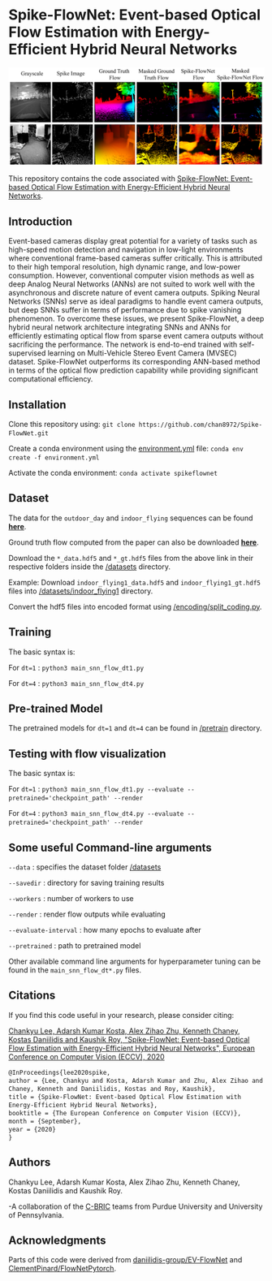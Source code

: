 # Spike-FlowNet: Event-based Optical Flow Estimation with Energy-Efficient Hybrid Neural Networks


![Predicted flow.](pic.png)  

This repository contains the code associated with [Spike-FlowNet: Event-based Optical Flow Estimation with Energy-Efficient Hybrid Neural Networks](https://arxiv.org/abs/2003.06696).


## Introduction
Event-based cameras display great potential for a variety of tasks such as high-speed motion detection and navigation in low-light environments where conventional frame-based cameras suffer critically. This is attributed to their high temporal resolution, high dynamic range, and low-power consumption. However, conventional computer vision methods as well as deep Analog Neural Networks (ANNs) are not suited to work well with the asynchronous and discrete nature of event camera outputs. Spiking Neural Networks (SNNs) serve as ideal paradigms to handle event camera outputs, but deep SNNs suffer in terms of performance due to spike vanishing phenomenon. To overcome these issues, we present Spike-FlowNet, a deep hybrid neural network architecture integrating SNNs and ANNs for efficiently estimating optical flow from sparse event camera outputs without sacrificing the performance. The network is end-to-end trained with self-supervised learning on Multi-Vehicle Stereo Event Camera (MVSEC) dataset. Spike-FlowNet outperforms its corresponding ANN-based method in terms of the optical flow prediction capability while providing significant computational efficiency.


## Installation
Clone this repository using: 
```git clone https://github.com/chan8972/Spike-FlowNet.git```

Create a conda environment using the [environment.yml](environment.yml) file: 
```conda env create -f environment.yml```

Activate the conda environment: 
```conda activate spikeflownet```


## Dataset

The data for the ```outdoor_day``` and ```indoor_flying``` sequences can be found [__**here**__](https://daniilidis-group.github.io/mvsec/download/#hdf5-files). 

Ground truth flow computed from the paper can also be downloaded [__**here**__](https://drive.google.com/drive/folders/1XS0AQTuCwUaWOmtjyJWRHkbXjj_igJLp?usp=sharing).

Download the ```*_data.hdf5``` and ```*_gt.hdf5``` files from the above link in their respective folders inside the [/datasets](datasets) directory.

Example: Download ```indoor_flying1_data.hdf5``` and ```indoor_flying1_gt.hdf5``` files into [/datasets/indoor_flying1](datasets/indoor_flying1) directory.

Convert the hdf5 files into encoded format using [/encoding/split_coding.py](encoding/split_coding.py).


## Training

The basic syntax is:

For ```dt=1``` : ```python3 main_snn_flow_dt1.py```

For ```dt=4``` :  ```python3 main_snn_flow_dt4.py```


## Pre-trained Model

The pretrained models for ```dt=1``` and ```dt=4``` can be found in [/pretrain](/pretrain) directory.


## Testing with flow visualization

The basic syntax is:

For ```dt=1``` : ```python3 main_snn_flow_dt1.py --evaluate --pretrained='checkpoint_path' --render``` 

For ```dt=4``` : ```python3 main_snn_flow_dt4.py --evaluate --pretrained='checkpoint_path' --render```


## Some useful Command-line arguments 

```--data``` : specifies the dataset folder [/datasets](datasets/)

```--savedir``` : directory for saving training results

```--workers``` : number of workers to use

```--render``` : render flow outputs while evaluating

```--evaluate-interval``` : how many epochs to evaluate after

```--pretrained``` : path to pretrained model

Other available command line arguments for hyperparameter tuning can be found in the ```main_snn_flow_dt*.py``` files.


## Citations

If you find this code useful in your research, please consider citing:

[Chankyu Lee, Adarsh Kumar Kosta, Alex Zihao Zhu, Kenneth Chaney, Kostas Daniilidis and Kaushik Roy, "Spike-FlowNet: Event-based Optical Flow Estimation with Energy-Efficient Hybrid Neural Networks", European Conference on Computer Vision (ECCV), 2020](https://arxiv.org/abs/2003.06696)

```
@InProceedings{lee2020spike,
author = {Lee, Chankyu and Kosta, Adarsh Kumar and Zhu, Alex Zihao and Chaney, Kenneth and Daniilidis, Kostas and Roy, Kaushik},
title = {Spike-FlowNet: Event-based Optical Flow Estimation with Energy-Efficient Hybrid Neural Networks},
booktitle = {The European Conference on Computer Vision (ECCV)},
month = {September},
year = {2020}
}
```


## Authors

Chankyu Lee, Adarsh Kumar Kosta, Alex Zihao Zhu, Kenneth Chaney, Kostas Daniilidis and Kaushik Roy.

-A collaboration of the [C-BRIC](https://engineering.purdue.edu/C-BRIC) teams from Purdue University and University of Pennsylvania.


## Acknowledgments

Parts of this code were derived from [daniilidis-group/EV-FlowNet](https://github.com/daniilidis-group/EV-FlowNet) and [ClementPinard/FlowNetPytorch](https://github.com/ClementPinard/FlowNetPytorch).
